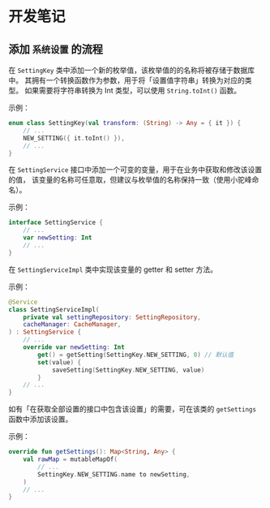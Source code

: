 # 开发笔记

## 添加 `系统设置` 的流程

在 `SettingKey` 类中添加一个新的枚举值，该枚举值的的名称将被存储于数据库中。
其拥有一个转换函数作为参数，用于将「设置值字符串」转换为对应的类型。
如果需要将字符串转换为 Int 类型，可以使用 `String.toInt()` 函数。

示例：

```kotlin
enum class SettingKey(val transform: (String) -> Any = { it }) {
    // ...
    NEW_SETTING({ it.toInt() }),
    // ...
}
```

在 `SettingService` 接口中添加一个可变的变量，用于在业务中获取和修改该设置的值，
该变量的名称可任意取，但建议与枚举值的名称保持一致（使用小驼峰命名）。

示例：

```kotlin
interface SettingService {
    // ...
    var newSetting: Int
    // ...
}
```

在 `SettingServiceImpl` 类中实现该变量的 getter 和 setter 方法。

示例：

```kotlin
@Service
class SettingServiceImpl(
    private val settingRepository: SettingRepository,
    cacheManager: CacheManager,
) : SettingService {
    // ...
    override var newSetting: Int
        get() = getSetting(SettingKey.NEW_SETTING, 0) // 默认值
        set(value) {
            saveSetting(SettingKey.NEW_SETTING, value)
        }
    // ...
}
```

如有「在获取全部设置的接口中包含该设置」的需要，可在该类的 `getSettings` 函数中添加该设置。

示例：

```kotlin
override fun getSettings(): Map<String, Any> {
    val rawMap = mutableMapOf(
        // ...
        SettingKey.NEW_SETTING.name to newSetting,
    )
    // ...
}
```
